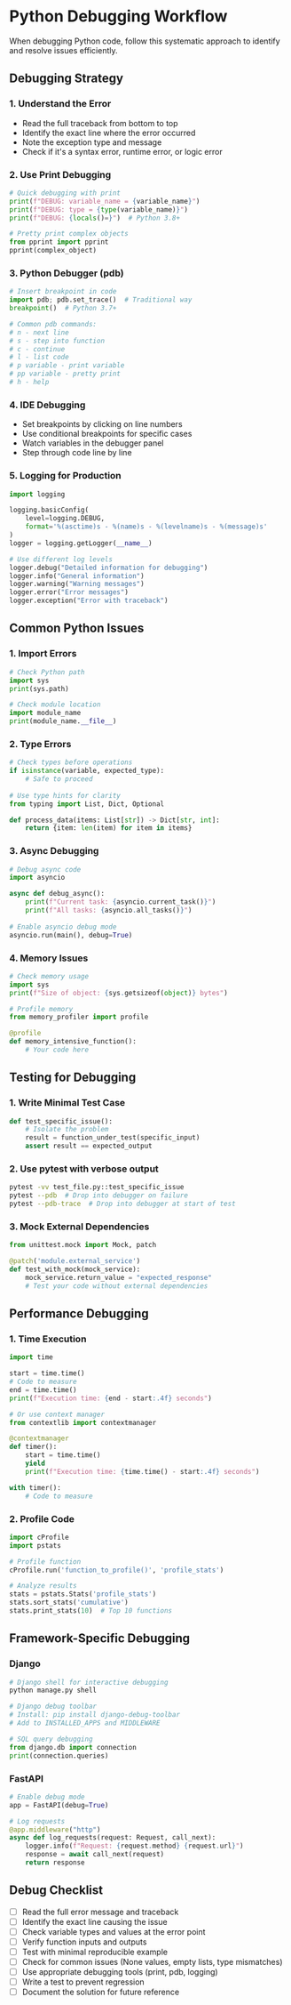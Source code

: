 # Python Debugging Workflow

When debugging Python code, follow this systematic approach to identify and resolve issues efficiently.

## Debugging Strategy

### 1. Understand the Error
- Read the full traceback from bottom to top
- Identify the exact line where the error occurred
- Note the exception type and message
- Check if it's a syntax error, runtime error, or logic error

### 2. Use Print Debugging
```python
# Quick debugging with print
print(f"DEBUG: variable_name = {variable_name}")
print(f"DEBUG: type = {type(variable_name)}")
print(f"DEBUG: {locals()=}")  # Python 3.8+

# Pretty print complex objects
from pprint import pprint
pprint(complex_object)
```

### 3. Python Debugger (pdb)
```python
# Insert breakpoint in code
import pdb; pdb.set_trace()  # Traditional way
breakpoint()  # Python 3.7+

# Common pdb commands:
# n - next line
# s - step into function
# c - continue
# l - list code
# p variable - print variable
# pp variable - pretty print
# h - help
```

### 4. IDE Debugging
- Set breakpoints by clicking on line numbers
- Use conditional breakpoints for specific cases
- Watch variables in the debugger panel
- Step through code line by line

### 5. Logging for Production
```python
import logging

logging.basicConfig(
    level=logging.DEBUG,
    format='%(asctime)s - %(name)s - %(levelname)s - %(message)s'
)
logger = logging.getLogger(__name__)

# Use different log levels
logger.debug("Detailed information for debugging")
logger.info("General information")
logger.warning("Warning messages")
logger.error("Error messages")
logger.exception("Error with traceback")
```

## Common Python Issues

### 1. Import Errors
```python
# Check Python path
import sys
print(sys.path)

# Check module location
import module_name
print(module_name.__file__)
```

### 2. Type Errors
```python
# Check types before operations
if isinstance(variable, expected_type):
    # Safe to proceed
    
# Use type hints for clarity
from typing import List, Dict, Optional

def process_data(items: List[str]) -> Dict[str, int]:
    return {item: len(item) for item in items}
```

### 3. Async Debugging
```python
# Debug async code
import asyncio

async def debug_async():
    print(f"Current task: {asyncio.current_task()}")
    print(f"All tasks: {asyncio.all_tasks()}")
    
# Enable asyncio debug mode
asyncio.run(main(), debug=True)
```

### 4. Memory Issues
```python
# Check memory usage
import sys
print(f"Size of object: {sys.getsizeof(object)} bytes")

# Profile memory
from memory_profiler import profile

@profile
def memory_intensive_function():
    # Your code here
```

## Testing for Debugging

### 1. Write Minimal Test Case
```python
def test_specific_issue():
    # Isolate the problem
    result = function_under_test(specific_input)
    assert result == expected_output
```

### 2. Use pytest with verbose output
```bash
pytest -vv test_file.py::test_specific_issue
pytest --pdb  # Drop into debugger on failure
pytest --pdb-trace  # Drop into debugger at start of test
```

### 3. Mock External Dependencies
```python
from unittest.mock import Mock, patch

@patch('module.external_service')
def test_with_mock(mock_service):
    mock_service.return_value = "expected_response"
    # Test your code without external dependencies
```

## Performance Debugging

### 1. Time Execution
```python
import time

start = time.time()
# Code to measure
end = time.time()
print(f"Execution time: {end - start:.4f} seconds")

# Or use context manager
from contextlib import contextmanager

@contextmanager
def timer():
    start = time.time()
    yield
    print(f"Execution time: {time.time() - start:.4f} seconds")

with timer():
    # Code to measure
```

### 2. Profile Code
```python
import cProfile
import pstats

# Profile function
cProfile.run('function_to_profile()', 'profile_stats')

# Analyze results
stats = pstats.Stats('profile_stats')
stats.sort_stats('cumulative')
stats.print_stats(10)  # Top 10 functions
```

## Framework-Specific Debugging

### Django
```python
# Django shell for interactive debugging
python manage.py shell

# Django debug toolbar
# Install: pip install django-debug-toolbar
# Add to INSTALLED_APPS and MIDDLEWARE

# SQL query debugging
from django.db import connection
print(connection.queries)
```

### FastAPI
```python
# Enable debug mode
app = FastAPI(debug=True)

# Log requests
@app.middleware("http")
async def log_requests(request: Request, call_next):
    logger.info(f"Request: {request.method} {request.url}")
    response = await call_next(request)
    return response
```

## Debug Checklist

- [ ] Read the full error message and traceback
- [ ] Identify the exact line causing the issue
- [ ] Check variable types and values at the error point
- [ ] Verify function inputs and outputs
- [ ] Test with minimal reproducible example
- [ ] Check for common issues (None values, empty lists, type mismatches)
- [ ] Use appropriate debugging tools (print, pdb, logging)
- [ ] Write a test to prevent regression
- [ ] Document the solution for future reference